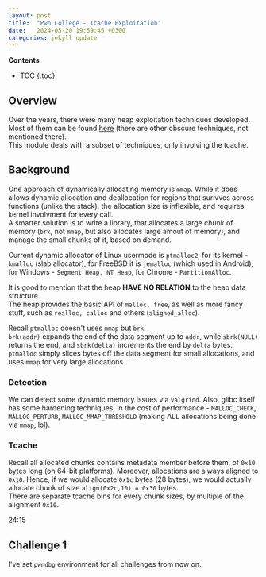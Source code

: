 ```yaml
---
layout: post
title:  "Pwn College - Tcache Exploitation"
date:   2024-05-20 19:59:45 +0300
categories: jekyll update
---
```


**Contents**
* TOC
{:toc}
## Overview

Over the years, there were many heap exploitation techniques developed. Most of them can be found [here][heap-techniques] (there are other obscure techniques, not mentioned there). \
This module deals with a subset of techniques, only involving the tcache. 

## Background

One approach of dynamically allocating memory is `mmap`. While it does allows dynamic allocation and deallocation for regions that surivves across functions (unlike the stack), the allocation size is inflexible, and requires kernel involvment for every call. \
A smarter solution is to write a library, that allocates a large chunk of memory (`brk`, not `mmap`, but also allocates large amout of memory), and manage the small chunks of it, based on demand. 

Current dynamic allocator of Linux usermode is `ptmalloc2`, for its kernel - `kmalloc` (slab allocator), for FreeBSD it is `jemalloc` (which used in Android), for Windows - `Segment Heap, NT Heap`, for Chrome - `PartitionAlloc`. 

It is good to mention that the heap **HAVE NO RELATION** to the heap data structure. \
The heap provides the basic API of `malloc, free`, as well as more fancy stuff, such as `realloc, calloc` and others (`aligned_alloc`). 

Recall `ptmalloc` doesn't uses `mmap` but `brk`. \
`brk(addr)` expands the end of the data segment up to `addr`, while `sbrk(NULL)` returns the end, and `sbrk(delta)` increments the end by `delta` bytes. `ptmalloc` simply slices bytes off the data segment for small allocations, and uses `mmap` for very large allocations.

### Detection

We can detect some dynamic memory issues via `valgrind`. Also, glibc itself has some hardening techniques, in the cost of performance - `MALLOC_CHECK`, `MALLOC_PERTURB`, `MALLOC_MMAP_THRESHOLD` (making ALL allocations being done via `mmap`, lol). 

### Tcache

Recall all allocated chunks contains metadata member before them, of `0x10` bytes long (on 64-bit platforms). Moreover, allocations are always aligned to `0x10`. Hence, if we would allocate `0x1c` bytes (28 bytes), we would actually allocate chunk of size `align(0x2c,10) = 0x30` bytes. \
There are separate tcache bins for every chunk sizes, by multiple of the alignment `0x10`. 

24:15


## Challenge 1

I've set `pwndbg` environment for all challenges from now on.








[heap-techniques]: https://0x434b.dev/overview-of-glibc-heap-exploitation-techniques/

